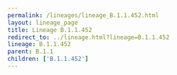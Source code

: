 ```yaml
---
permalink: /lineages/lineage_B.1.1.452.html
layout: lineage_page
title: Lineage B.1.1.452
redirect_to: ../lineage.html?lineage=B.1.1.452
lineage: B.1.1.452
parent: B.1.1
children: ['B.1.1.452']
---
```


